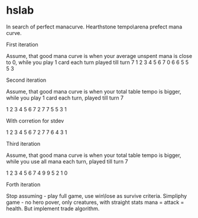 # hslab

In search of perfect manacurve.
Hearthstone tempo\arena prefect mana curve.

First iteration

Assume, that good mana curve is when your average unspent mana is close to 0, while you play 1 card each turn played till turn 7
1 2 3 4 5 6 7
0 6 6 5 5 5 3

Second iteration

Assume, that good mana curve is when your total table tempo is bigger, while you play 1 card each turn, played till turn 7

1 2 3 4 5 6 7
2 7 7 5 5 3 1

With corretion for stdev

1 2 3 4 5 6 7
2 7 7 6 4 3 1

Third iteration

Assume, that good mana curve is when your total table tempo is bigger, while you use all mana each turn, played till turn 7

1 2 3 4 5 6 7
4 9 9 5 2 1 0

Forth iteration

Stop assuming - play full game, use win\lose as survive criteria. 
Simpliphy game - no hero pover, only creatures, with straight stats mana = attack = health.
But implement trade algorithm.
